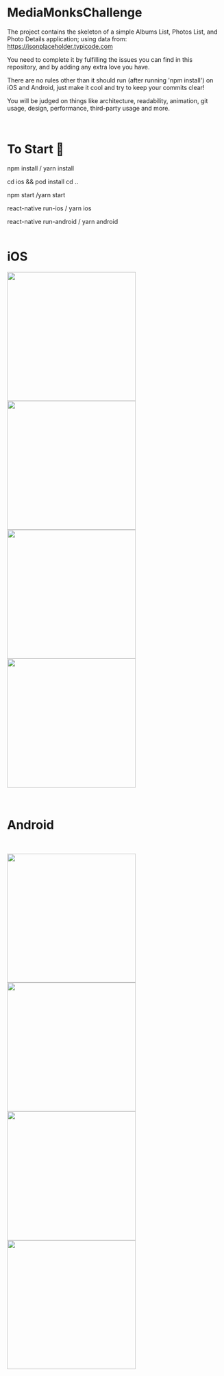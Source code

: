# MediaMonksChallenge

The project contains the skeleton of a simple Albums List, Photos List, and Photo Details application; using data from: https://jsonplaceholder.typicode.com

You need to complete it by fulfilling the issues you can find in this repository, and by adding any extra love you have.

There are no rules other than it should run (after running 'npm install') on iOS and Android, just make it cool and try to keep your commits clear!

You will be judged on things like architecture, readability, animation, git usage, design, performance, third-party usage and more.

<br/>

# To Start 🚀

npm install / yarn install

cd ios && pod install cd ..

npm start /yarn start

react-native run-ios / yarn ios

react-native run-android / yarn android
<br/>
<br/>

# iOS

<p >
<img src="https://github.com/pdimarcodev/MediaMonksChallenge/blob/master/screenShots/ios-1.png" width="300"/>
<img src="https://github.com/pdimarcodev/MediaMonksChallenge/blob/master/screenShots/ios-2.png" width="300"/>
<img src="https://github.com/pdimarcodev/MediaMonksChallenge/blob/master/screenShots/ios-3.png" width="300"/>
<img src="https://github.com/pdimarcodev/MediaMonksChallenge/blob/master/screenShots/ios-4.png" width="300"/>
</p>
<br/>

# Android

<br>
<p >
<img src="https://github.com/pdimarcodev/MediaMonksChallenge/blob/master/screenShots/android-1.png" width="300"/>
<img src="https://github.com/pdimarcodev/MediaMonksChallenge/blob/master/screenShots/android-2.png" width="300"/>
<img src="https://github.com/pdimarcodev/MediaMonksChallenge/blob/master/screenShots/android-3.png" width="300"/>
<img src="https://github.com/pdimarcodev/MediaMonksChallenge/blob/master/screenShots/android-4.png" width="300"/>
</p>
<br/>
